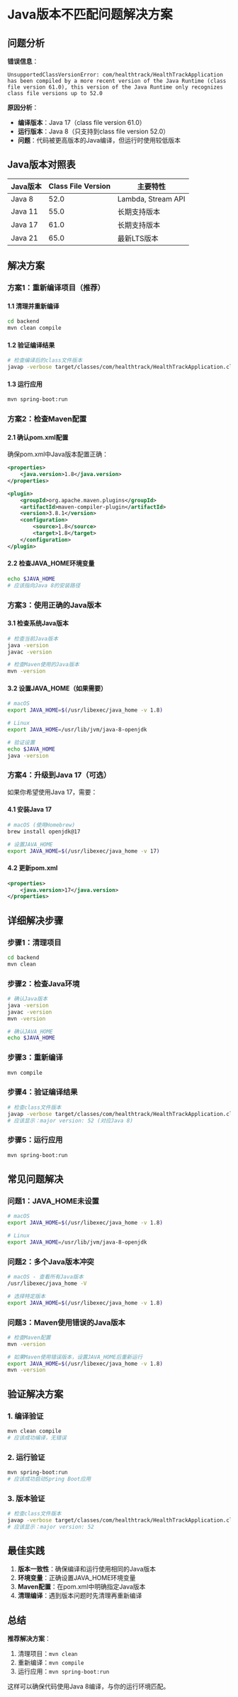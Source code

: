 # Java版本不匹配问题解决方案

## 问题分析

**错误信息**：
```
UnsupportedClassVersionError: com/healthtrack/HealthTrackApplication has been compiled by a more recent version of the Java Runtime (class file version 61.0), this version of the Java Runtime only recognizes class file versions up to 52.0
```

**原因分析**：
- **编译版本**：Java 17（class file version 61.0）
- **运行版本**：Java 8（只支持到class file version 52.0）
- **问题**：代码被更高版本的Java编译，但运行时使用较低版本

## Java版本对照表

| Java版本 | Class File Version | 主要特性 |
|----------|-------------------|----------|
| Java 8   | 52.0              | Lambda, Stream API |
| Java 11  | 55.0              | 长期支持版本 |
| Java 17  | 61.0              | 长期支持版本 |
| Java 21  | 65.0              | 最新LTS版本 |

## 解决方案

### 方案1：重新编译项目（推荐）

#### 1.1 清理并重新编译
```bash
cd backend
mvn clean compile
```

#### 1.2 验证编译结果
```bash
# 检查编译后的class文件版本
javap -verbose target/classes/com/healthtrack/HealthTrackApplication.class | grep "major version"
```

#### 1.3 运行应用
```bash
mvn spring-boot:run
```

### 方案2：检查Maven配置

#### 2.1 确认pom.xml配置
确保pom.xml中Java版本配置正确：
```xml
<properties>
    <java.version>1.8</java.version>
</properties>

<plugin>
    <groupId>org.apache.maven.plugins</groupId>
    <artifactId>maven-compiler-plugin</artifactId>
    <version>3.8.1</version>
    <configuration>
        <source>1.8</source>
        <target>1.8</target>
    </configuration>
</plugin>
```

#### 2.2 检查JAVA_HOME环境变量
```bash
echo $JAVA_HOME
# 应该指向Java 8的安装路径
```

### 方案3：使用正确的Java版本

#### 3.1 检查系统Java版本
```bash
# 检查当前Java版本
java -version
javac -version

# 检查Maven使用的Java版本
mvn -version
```

#### 3.2 设置JAVA_HOME（如果需要）
```bash
# macOS
export JAVA_HOME=$(/usr/libexec/java_home -v 1.8)

# Linux
export JAVA_HOME=/usr/lib/jvm/java-8-openjdk

# 验证设置
echo $JAVA_HOME
java -version
```

### 方案4：升级到Java 17（可选）

如果你希望使用Java 17，需要：

#### 4.1 安装Java 17
```bash
# macOS (使用Homebrew)
brew install openjdk@17

# 设置JAVA_HOME
export JAVA_HOME=$(/usr/libexec/java_home -v 17)
```

#### 4.2 更新pom.xml
```xml
<properties>
    <java.version>17</java.version>
</properties>
```

## 详细解决步骤

### 步骤1：清理项目
```bash
cd backend
mvn clean
```

### 步骤2：检查Java环境
```bash
# 确认Java版本
java -version
javac -version
mvn -version

# 确认JAVA_HOME
echo $JAVA_HOME
```

### 步骤3：重新编译
```bash
mvn compile
```

### 步骤4：验证编译结果
```bash
# 检查class文件版本
javap -verbose target/classes/com/healthtrack/HealthTrackApplication.class | grep "major version"
# 应该显示：major version: 52 (对应Java 8)
```

### 步骤5：运行应用
```bash
mvn spring-boot:run
```

## 常见问题解决

### 问题1：JAVA_HOME未设置
```bash
# macOS
export JAVA_HOME=$(/usr/libexec/java_home -v 1.8)

# Linux
export JAVA_HOME=/usr/lib/jvm/java-8-openjdk
```

### 问题2：多个Java版本冲突
```bash
# macOS - 查看所有Java版本
/usr/libexec/java_home -V

# 选择特定版本
export JAVA_HOME=$(/usr/libexec/java_home -v 1.8)
```

### 问题3：Maven使用错误的Java版本
```bash
# 检查Maven配置
mvn -version

# 如果Maven使用错误版本，设置JAVA_HOME后重新运行
export JAVA_HOME=$(/usr/libexec/java_home -v 1.8)
mvn -version
```

## 验证解决方案

### 1. 编译验证
```bash
mvn clean compile
# 应该成功编译，无错误
```

### 2. 运行验证
```bash
mvn spring-boot:run
# 应该成功启动Spring Boot应用
```

### 3. 版本验证
```bash
# 检查class文件版本
javap -verbose target/classes/com/healthtrack/HealthTrackApplication.class | grep "major version"
# 应该显示：major version: 52
```

## 最佳实践

1. **版本一致性**：确保编译和运行使用相同的Java版本
2. **环境变量**：正确设置JAVA_HOME环境变量
3. **Maven配置**：在pom.xml中明确指定Java版本
4. **清理编译**：遇到版本问题时先清理再重新编译

## 总结

**推荐解决方案**：
1. 清理项目：`mvn clean`
2. 重新编译：`mvn compile`
3. 运行应用：`mvn spring-boot:run`

这样可以确保代码使用Java 8编译，与你的运行环境匹配。
